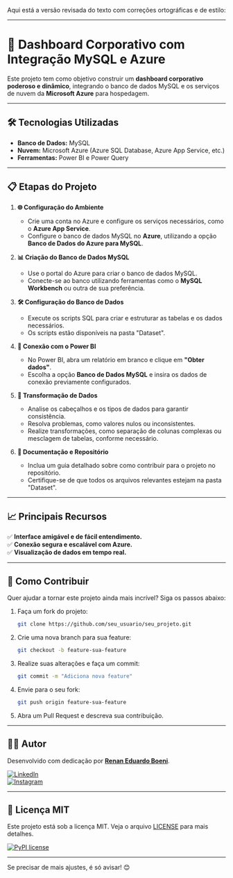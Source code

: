 Aqui está a versão revisada do texto com correções ortográficas e de estilo:  

---

# 🚀 **Dashboard Corporativo com Integração MySQL e Azure**  

Este projeto tem como objetivo construir um **dashboard corporativo poderoso e dinâmico**, integrando o banco de dados MySQL e os serviços de nuvem da **Microsoft Azure** para hospedagem.  

---

## 🛠️ **Tecnologias Utilizadas**  
- **Banco de Dados:** MySQL  
- **Nuvem:** Microsoft Azure (Azure SQL Database, Azure App Service, etc.)  
- **Ferramentas:** Power BI e Power Query  

---
## 📋 **Etapas do Projeto**  

1. **🌐 Configuração do Ambiente**  
   - Crie uma conta no Azure e configure os serviços necessários, como o **Azure App Service**.  
   - Configure o banco de dados MySQL no **Azure**, utilizando a opção **Banco de Dados do Azure para MySQL**.  

2. **📊 Criação do Banco de Dados MySQL**  
   - Use o portal do Azure para criar o banco de dados MySQL.  
   - Conecte-se ao banco utilizando ferramentas como o **MySQL Workbench** ou outra de sua preferência.  

3. **🛠️ Configuração do Banco de Dados**  
   - Execute os scripts SQL para criar e estruturar as tabelas e os dados necessários.  
   - Os scripts estão disponíveis na pasta "Dataset".  

4. **📡 Conexão com o Power BI**  
   - No Power BI, abra um relatório em branco e clique em **"Obter dados"**.  
   - Escolha a opção **Banco de Dados MySQL** e insira os dados de conexão previamente configurados.  

5. **🔧 Transformação de Dados**  
   - Analise os cabeçalhos e os tipos de dados para garantir consistência.  
   - Resolva problemas, como valores nulos ou inconsistentes.  
   - Realize transformações, como separação de colunas complexas ou mesclagem de tabelas, conforme necessário.  

6. **📂 Documentação e Repositório**  
   - Inclua um guia detalhado sobre como contribuir para o projeto no repositório.  
   - Certifique-se de que todos os arquivos relevantes estejam na pasta "Dataset".  

---

## 📈 **Principais Recursos**  
✅ **Interface amigável e de fácil entendimento.**  
✅ **Conexão segura e escalável com Azure.**  
✅ **Visualização de dados em tempo real.**  

---

## 🌟 **Como Contribuir**  

Quer ajudar a tornar este projeto ainda mais incrível? Siga os passos abaixo:  

1. Faça um fork do projeto:  
   ```bash  
   git clone https://github.com/seu_usuario/seu_projeto.git  
   ```  

2. Crie uma nova branch para sua feature:  
   ```bash  
   git checkout -b feature-sua-feature  
   ```  

3. Realize suas alterações e faça um commit:  
   ```bash  
   git commit -m "Adiciona nova feature"  
   ```  

4. Envie para o seu fork:  
   ```bash  
   git push origin feature-sua-feature  
   ```  

5. Abra um Pull Request e descreva sua contribuição.  

---

## 👨‍💻 Autor  

Desenvolvido com dedicação por [**Renan Eduardo Boeni**](https://github.com/renanboeni).  

[![LinkedIn](https://img.shields.io/badge/linkedin-%230077B5.svg?style=for-the-badge&logo=linkedin&logoColor=white)](https://www.linkedin.com/in/renan-boeni-709834335/)  
[![Instagram](https://img.shields.io/badge/Instagram-E4405F?style=for-the-badge&logo=instagram&logoColor=white)](https://www.instagram.com/omgboenii/)  

---

## 📝 Licença MIT  

Este projeto está sob a licença MIT. Veja o arquivo [LICENSE](LICENSE) para mais detalhes.  

[![PyPI license](https://img.shields.io/pypi/l/ansicolortags.svg)](https://pypi.python.org/pypi/ansicolortags/)  

--- 

Se precisar de mais ajustes, é só avisar! 😊